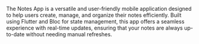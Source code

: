 The Notes App is a versatile and user-friendly mobile application designed to help users create, manage, and organize their notes efficiently. Built using Flutter and Bloc for state management, this app offers a seamless experience with real-time updates, ensuring that your notes are always up-to-date without needing manual refreshes.

